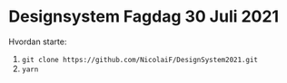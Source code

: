 # Designsystem Fagdag 30 Juli 2021

Hvordan starte:


1. `git clone https://github.com/NicolaiF/DesignSystem2021.git`
2. `yarn` 